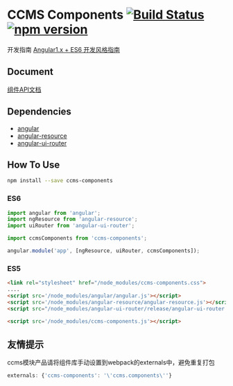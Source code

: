 # CCMS Components [![Build Status](https://img.shields.io/travis/ShuyunFF2E/ccms-components/master.svg?style=flat)](https://travis-ci.org/ShuyunFF2E/ccms-components) [![npm version](https://img.shields.io/npm/v/ccms-components.svg?style=flat)](https://www.npmjs.com/package/ccms-components)

开发指南 [Angular1.x + ES6 开发风格指南](https://github.com/kuitos/kuitos.github.io/issues/34)

## Document
[组件API文档](http://shuyunff2e.github.io/ccms-components/)

## Dependencies
* [angular](https://www.npmjs.com/package/angular)
* [angular-resource](https://www.npmjs.com/package/angular-resource)
* [angular-ui-router](https://www.npmjs.com/package/angular-ui-router)

## How To Use

```bash
npm install --save ccms-components
```

### ES6
```js
import angular from 'angular';
import ngResource from 'angular-resource';
import uiRouter from 'angular-ui-router';

import ccmsComponents from 'ccms-components';

angular.module('app', [ngResource, uiRouter, ccmsComponents]);
```

### ES5
```html
<link rel="stylesheet" href="/node_modules/ccms-components.css">
....
<script src='/node_modules/angular/angular.js'></script>
<script src='/node_modules/angular-resource/angular-resource.js'></script>
<script src="/node_modules/angular-ui-router/release/angular-ui-router.js"></script>

<script src='/node_modules/ccms-components.js'></script>
```

## 友情提示
ccms模块产品请将组件库手动设置到webpack的externals中，避免重复打包

```js
externals: {'ccms-components': '\'ccms.components\''}
```

